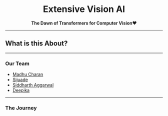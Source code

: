 <h1 align="center">Extensive Vision AI</h1>
<p align="center">
  <strong>The Dawn of Transformers for Computer Vision❤</strong>
</p>

---
## What is this About?
---
### Our Team
- [Madhu Charan](https://github.com/madhucharan)
- [Sijuade](https://github.com/cydal)
- [Siddharth Aggarwal](https://github.com/aggarwalsiddharth)
- [Deepika](https://github.com/dpkeee)
---
### The Journey

